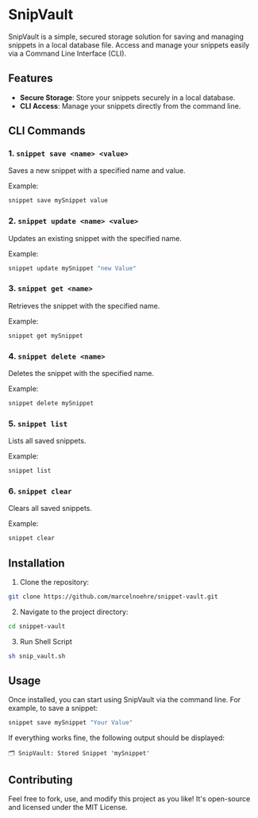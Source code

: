 # SnipVault
SnipVault is a simple, secured storage solution for saving and managing snippets in a local database file. Access and manage your snippets easily via a Command Line Interface (CLI).

## Features
* **Secure Storage**: Store your snippets securely in a local database.
* **CLI Access**: Manage your snippets directly from the command line.

## CLI Commands

### 1. `snippet save <name> <value>`
Saves a new snippet with a specified name and value.

Example:

```bash
snippet save mySnippet value
```

### 2. `snippet update <name> <value>`
Updates an existing snippet with the specified name.

Example:

```bash
snippet update mySnippet "new Value"
```

### 3. `snippet get <name>`
Retrieves the snippet with the specified name.

Example:

```bash
snippet get mySnippet
```

### 4. `snippet delete <name>`
Deletes the snippet with the specified name.

Example:

```bash
snippet delete mySnippet
```

### 5. `snippet list`
Lists all saved snippets.

Example:

```bash
snippet list
```

### 6. `snippet clear`
Clears all saved snippets.

Example:

```bash
snippet clear
```

## Installation
1) Clone the repository:
```bash
git clone https://github.com/marcelnoehre/snippet-vault.git
```

2) Navigate to the project directory:
```bash
cd snippet-vault
```

3) Run Shell Script
```bash
sh snip_vault.sh
```

## Usage
Once installed, you can start using SnipVault via the command line. For example, to save a snippet:

```bash
snippet save mySnippet "Your Value"
```

If everything works fine, the following output should be displayed:

```
🗂️ SnipVault: Stored Snippet 'mySnippet'
```

## Contributing
Feel free to fork, use, and modify this project as you like! It's open-source and licensed under the MIT License.
